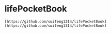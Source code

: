 # lifePocketBook
    [https://github.com/suifeng1314/lifePocketBook](https://github.com/suifeng1314/lifePocketBook)  